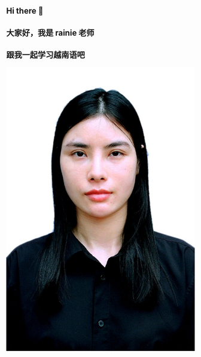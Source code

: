 ## Hi there 👋
## 大家好，我是 rainie 老师 
## 跟我一起学习越南语吧
<img src="https://github.com/xueyuenanyu/xueyuenanyu/blob/main/anh%20the.jpg?raw=true" alt="越南语学习图片" />
<!--
**xueyuenanyu/xueyuenanyu** is a ✨ _special_ ✨ repository because its `README.md` (this file) appears on your GitHub profile.

Here are some ideas to get you started:

- 🔭 I’m currently working on ...
- 🌱 I’m currently learning ...
- 👯 I’m looking to collaborate on ...
- 🤔 I’m looking for help with ...
- 💬 Ask me about ...
- 📫 How to reach me: ...
- 😄 Pronouns: ...
- ⚡ Fun fact: ...
-->
